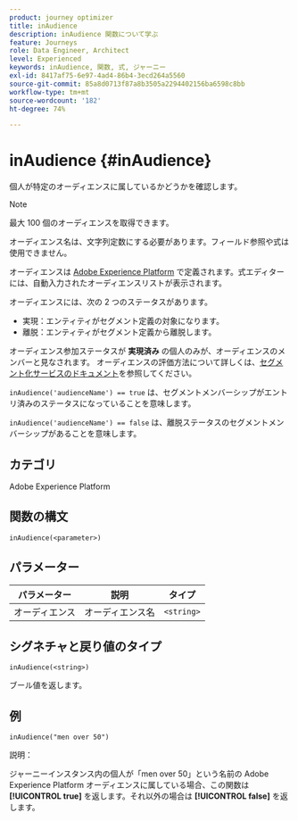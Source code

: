 ```yaml
---
product: journey optimizer
title: inAudience
description: inAudience 関数について学ぶ
feature: Journeys
role: Data Engineer, Architect
level: Experienced
keywords: inAudience, 関数, 式, ジャーニー
exl-id: 8417af75-6e97-4ad4-86b4-3ecd264a5560
source-git-commit: 85a8d0713f87a8b3505a2294402156ba6598c8bb
workflow-type: tm+mt
source-wordcount: '182'
ht-degree: 74%

---
```


# inAudience {#inAudience}

個人が特定のオーディエンスに属しているかどうかを確認します。

>[!NOTE]
>
>最大 100 個のオーディエンスを取得できます。

オーディエンス名は、文字列定数にする必要があります。フィールド参照や式は使用できません。

オーディエンスは [Adobe Experience Platform](https://platform.adobe.com/audience/overview) で定義されます。式エディターには、自動入力されたオーディエンスリストが表示されます。

オーディエンスには、次の 2 つのステータスがあります。

* 実現：エンティティがセグメント定義の対象になります。
* 離脱：エンティティがセグメント定義から離脱します。

オーディエンス参加ステータスが **実現済み** の個人のみが、オーディエンスのメンバーと見なされます。 オーディエンスの評価方法について詳しくは、[セグメント化サービスのドキュメント](https://experienceleague.adobe.com/docs/experience-platform/segmentation/tutorials/evaluate-a-segment.html?lang=ja#interpret-segment-results)を参照してください。

`inAudience('audienceName') == true` は、セグメントメンバーシップがエントリ済みのステータスになっていることを意味します。

`inAudience('audienceName') == false` は、離脱ステータスのセグメントメンバーシップがあることを意味します。

## カテゴリ

Adobe Experience Platform

## 関数の構文

`inAudience(<parameter>)`

## パラメーター

| パラメーター | 説明 | タイプ |
|--- |--- |--- |
| オーディエンス | オーディエンス名 | `<string>` |

## シグネチャと戻り値のタイプ

`inAudience(<string>)`

ブール値を返します。

## 例

`inAudience("men over 50")`

説明：

ジャーニーインスタンス内の個人が「men over 50」という名前の Adobe Experience Platform オーディエンスに属している場合、この関数は **[!UICONTROL true]** を返します。それ以外の場合は **[!UICONTROL false]** を返します。
